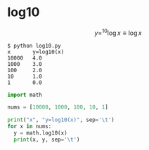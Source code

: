 # log10
$$\tag{1}
y = ^{10}\log x \equiv \log x
$$


```shell
$ python log10.py
x       y=log10(x)
10000   4.0
1000    3.0
100     2.0
10      1.0
1       0.0
```


```python
import math

nums = [10000, 1000, 100, 10, 1]

print("x", "y=log10(x)", sep='\t')
for x in nums:
  y = math.log10(x)
  print(x, y, sep='\t')
```
